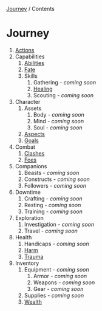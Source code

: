 [Journey](/wiki.md) / Contents

# Journey

1. [Actions](actions/actions.md)
2. Capabilities
    1. [Abilities](capabilities/abilities.md)
    2. [Fate](capabilities/fate.md)
    2. Skills
        1. Gathering *- coming soon*
        2. [Healing](capabilities/skills/healing.md)
        3. Scouting *- coming soon*
3. Character 
    1. Assets
        1. Body *- coming soon*
        2. Mind *- coming soon*
        3. Soul *- coming soon*
    2. [Aspects](character/aspects.md)
    3. [Goals](character/goals.md)
4. Combat
    1. [Clashes](combat/clashes.md)
    2. [Foes](combat/foes.md)
5. Companions
    1. Beasts *- coming soon*
    2. Constructs *- coming soon*
    3. Followers *- coming soon*
6. Downtime
    1. Crafting *- coming soon*
    2. Resting *- coming soon*
    3. Training *- coming soon*
7. Exploration
    1. Investigation *- coming soon*
    2. Travel *- coming soon*
8. Health
    1. Handicaps *- coming soon*
    2. [Harm](health/harm.md)
    3. [Trauma](health/trauma.md)
9. Inventory
    1. Equipment *- coming soon*
        1. Armor *- coming soon*
        2. Weapons *- coming soon*
        3. Gear *- coming soon*
    2. Supplies *- coming soon*
    3. [Wealth](inventory/wealth.md)